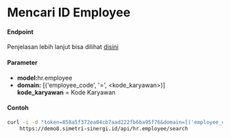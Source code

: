 # Mencari ID Employee
#### Endpoint
Penjelasan lebih lanjut bisa dilihat [disini](../list_api/search_data.md)

#### Parameter
- <b>model:</b>hr.employee</br>
- <b>domain:</b> [('employee_code', '=', <kode_karyawan>)]</br>
<b>kode_karyawan</b> = Kode Karyawan

#### Contoh
````bash
curl -i -d "token=858a5f372ea04cb7aad222fb6ba95f76&domain=[('employee_code', '=', '2019080011')]" \
    https://demo8.simetri-sinergi.id/api/hr.employee/search
````
